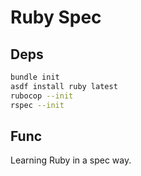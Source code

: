# Ruby Spec

## Deps

```bash
bundle init
asdf install ruby latest
rubocop --init
rspec --init
```

## Func

Learning Ruby in a spec way.
